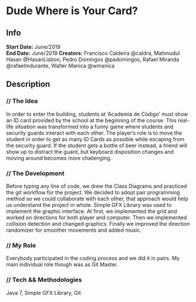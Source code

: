 # Dude Where is Your Card?

## Info
**Start Date:** June/2019	
**End Date:** June/2019
**Creators:**	Francisco Caldeira @caldra, Mahmudul Hasan @HasanLisbon, Pedro Domingos @padomingos, Rafael Miranda @rafaelmdurante, 
Walter Manica @wmanica

## Description
### // The Idea
In order to enter the building, students at ‘Academia de Código’ must show an ID card provided by the school at the beginning of the course. This real-life situation was transformed into a funny game where students and security guards interact with each other. The player’s role is to move the student in order to get as many ID Cards as possible while escaping from the security guard. If the student gets a bottle of beer instead, a friend will show up to distract the guard, but keyboard disposition changes and moving around becomes more challenging.
### // The Development
Before typing any line of code, we drew the Class Diagrams and practiced the git workflow for the project. We decided to adopt pair programming method so we could collaborate with each other, that approach would help us understand the project in whole. Simple GFX Library was used to implement the graphic interface. At first, we implemented the grid and worked on directions for both player and computer. Then we implemented collision detection and changed graphics. Finally we improved the direction randomizer for smoother movements and added music.
### // My Role
Everybody participated in the coding process and we did it in pairs. My main individual role though was as Git Master. 
### // Tech && Methodologies
Java 7, Simple GFX Library, Git
